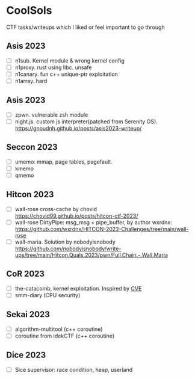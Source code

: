 # CoolSols
CTF tasks/writeups which I liked or feel important to go through

## Asis 2023
- [ ] n1sub. Kernel module & wrong kernel config
- [ ] n1proxy. rust using libc. unsafe
- [ ] n1canary. fun c++ unique-ptr exploitation
- [ ] n1array. hard

## Asis 2023
- [ ] zpwn. vulnerable zsh module
- [ ] night.js. custom js interpreter(patched from Serenity OS). https://gnoudnh.github.io/posts/asis2023-writeup/

## Seccon 2023
- [ ] umemo: mmap, page tables, pagefault. 
- [ ] kmemo 
- [ ] qmemo

## Hitcon 2023
- [ ] wall-rose cross-cache by chovid https://chovid99.github.io/posts/hitcon-ctf-2023/ 
- [ ] wall-rose DirtyPipe: msg_msg + pipe_buffer, by author wxrdnx: https://github.com/wxrdnx/HITCON-2023-Challenges/tree/main/wall-rose
- [ ] wall-maria. Solution by nobodyisnobody https://github.com/nobodyisnobody/write-ups/tree/main/Hitcon.Quals.2023/pwn/Full.Chain.-.Wall.Maria

## CoR 2023
- [ ] the-catacomb, kernel exploitation. Inspired by [CVE](https://nvd.nist.gov/vuln/detail/CVE-2023-0461)
- [ ] smm-diary (CPU security)

## Sekai 2023
- [ ] algorithm-multitool (c++ coroutine)
- [ ] coroutine from idekCTF (c++ coroutine)

## Dice 2023
- [ ] Sice supervisor: race condition, heap, userland

